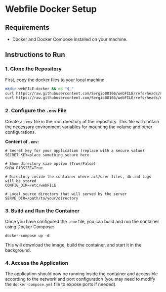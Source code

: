 # Webfile Docker Setup

## Requirements

- Docker and Docker Compose installed on your machine.

## Instructions to Run

### 1. Clone the Repository

First, copy the docker files to your local machine

```bash
mkdir webFILE-docker && cd "$_"
curl https://raw.githubusercontent.com/Sergio00166/webFILE/refs/heads/main/docker/Dockerfile --output Dockerfile
curl https://raw.githubusercontent.com/Sergio00166/webFILE/refs/heads/main/docker/docker-compose.yaml --output docker-compose.yaml
```

### 2. Configure the `.env` File

Create a `.env` file in the root directory of the repository. This file will contain the necessary environment variables for mounting the volume and other configurations.

**Content of `.env`:**

```env
# Secret key for your application (replace with a secure value)
SECRET_KEY=place something secure here

# Show directory size option (True/False)
SHOW_DIRSIZE=True

# Directory inside the container where acl/user files, db and logs will be stored
CONFIG_DIR=/etc/webFILE

# Local source directory that will served by the server
SERVE_DIR=/path/to/your/directory
```

### 3. Build and Run the Container

Once you have configured the `.env` file, you can build and run the container using Docker Compose:

```
docker-compose up -d
```

This will download the image, build the container, and start it in the background.

### 4. Access the Application

The application should now be running inside the container and accessible according to the network and port configuration (you may need to modify the `docker-compose.yml` file to expose ports if needed).
